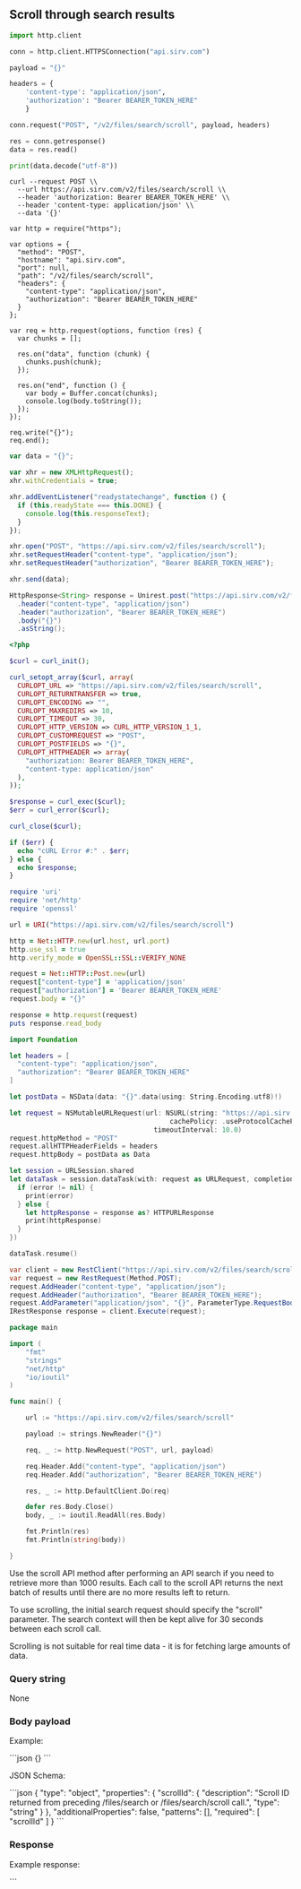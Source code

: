 ## Scroll through search results

```python
import http.client

conn = http.client.HTTPSConnection("api.sirv.com")

payload = "{}"

headers = {
    'content-type': "application/json",
    'authorization': "Bearer BEARER_TOKEN_HERE"
    }

conn.request("POST", "/v2/files/search/scroll", payload, headers)

res = conn.getresponse()
data = res.read()

print(data.decode("utf-8"))
```

```shell
curl --request POST \\
  --url https://api.sirv.com/v2/files/search/scroll \\
  --header 'authorization: Bearer BEARER_TOKEN_HERE' \\
  --header 'content-type: application/json' \\
  --data '{}'
```

```javascript--node
var http = require("https");

var options = {
  "method": "POST",
  "hostname": "api.sirv.com",
  "port": null,
  "path": "/v2/files/search/scroll",
  "headers": {
    "content-type": "application/json",
    "authorization": "Bearer BEARER_TOKEN_HERE"
  }
};

var req = http.request(options, function (res) {
  var chunks = [];

  res.on("data", function (chunk) {
    chunks.push(chunk);
  });

  res.on("end", function () {
    var body = Buffer.concat(chunks);
    console.log(body.toString());
  });
});

req.write("{}");
req.end();
```

```javascript
var data = "{}";

var xhr = new XMLHttpRequest();
xhr.withCredentials = true;

xhr.addEventListener("readystatechange", function () {
  if (this.readyState === this.DONE) {
    console.log(this.responseText);
  }
});

xhr.open("POST", "https://api.sirv.com/v2/files/search/scroll");
xhr.setRequestHeader("content-type", "application/json");
xhr.setRequestHeader("authorization", "Bearer BEARER_TOKEN_HERE");

xhr.send(data);
```

```java
HttpResponse<String> response = Unirest.post("https://api.sirv.com/v2/files/search/scroll")
  .header("content-type", "application/json")
  .header("authorization", "Bearer BEARER_TOKEN_HERE")
  .body("{}")
  .asString();
```

```php
<?php

$curl = curl_init();

curl_setopt_array($curl, array(
  CURLOPT_URL => "https://api.sirv.com/v2/files/search/scroll",
  CURLOPT_RETURNTRANSFER => true,
  CURLOPT_ENCODING => "",
  CURLOPT_MAXREDIRS => 10,
  CURLOPT_TIMEOUT => 30,
  CURLOPT_HTTP_VERSION => CURL_HTTP_VERSION_1_1,
  CURLOPT_CUSTOMREQUEST => "POST",
  CURLOPT_POSTFIELDS => "{}",
  CURLOPT_HTTPHEADER => array(
    "authorization: Bearer BEARER_TOKEN_HERE",
    "content-type: application/json"
  ),
));

$response = curl_exec($curl);
$err = curl_error($curl);

curl_close($curl);

if ($err) {
  echo "cURL Error #:" . $err;
} else {
  echo $response;
}
```

```ruby
require 'uri'
require 'net/http'
require 'openssl'

url = URI("https://api.sirv.com/v2/files/search/scroll")

http = Net::HTTP.new(url.host, url.port)
http.use_ssl = true
http.verify_mode = OpenSSL::SSL::VERIFY_NONE

request = Net::HTTP::Post.new(url)
request["content-type"] = 'application/json'
request["authorization"] = 'Bearer BEARER_TOKEN_HERE'
request.body = "{}"

response = http.request(request)
puts response.read_body
```

```swift
import Foundation

let headers = [
  "content-type": "application/json",
  "authorization": "Bearer BEARER_TOKEN_HERE"
]

let postData = NSData(data: "{}".data(using: String.Encoding.utf8)!)

let request = NSMutableURLRequest(url: NSURL(string: "https://api.sirv.com/v2/files/search/scroll")! as URL,
                                        cachePolicy: .useProtocolCachePolicy,
                                    timeoutInterval: 10.0)
request.httpMethod = "POST"
request.allHTTPHeaderFields = headers
request.httpBody = postData as Data

let session = URLSession.shared
let dataTask = session.dataTask(with: request as URLRequest, completionHandler: { (data, response, error) -> Void in
  if (error != nil) {
    print(error)
  } else {
    let httpResponse = response as? HTTPURLResponse
    print(httpResponse)
  }
})

dataTask.resume()
```

```csharp
var client = new RestClient("https://api.sirv.com/v2/files/search/scroll");
var request = new RestRequest(Method.POST);
request.AddHeader("content-type", "application/json");
request.AddHeader("authorization", "Bearer BEARER_TOKEN_HERE");
request.AddParameter("application/json", "{}", ParameterType.RequestBody);
IRestResponse response = client.Execute(request);
```

```go
package main

import (
	"fmt"
	"strings"
	"net/http"
	"io/ioutil"
)

func main() {

	url := "https://api.sirv.com/v2/files/search/scroll"

	payload := strings.NewReader("{}")

	req, _ := http.NewRequest("POST", url, payload)

	req.Header.Add("content-type", "application/json")
	req.Header.Add("authorization", "Bearer BEARER_TOKEN_HERE")

	res, _ := http.DefaultClient.Do(req)

	defer res.Body.Close()
	body, _ := ioutil.ReadAll(res.Body)

	fmt.Println(res)
	fmt.Println(string(body))

}
```

Use the scroll API method after performing an API search if you need to retrieve more than 1000 results. Each call to the scroll API returns the next batch of results until there are no more results left to return.

To use scrolling, the initial search request should specify the "scroll" parameter. The search context will then be kept alive for 30 seconds between each scroll call.

Scrolling is not suitable for real time data - it is for fetching large amounts of data.

### Query string


None


### Body payload


Example:

<div class="center-column"></div>
```json
{}
```




JSON Schema:

<div class="center-column"></div>
```json
{
  "type": "object",
  "properties": {
    "scrollId": {
      "description": "Scroll ID returned from preceding /files/search or /files/search/scroll call.",
      "type": "string"
    }
  },
  "additionalProperties": false,
  "patterns": [],
  "required": [
    "scrollId"
  ]
}
```


### Response

Example response:

<div class="center-column"></div>
```

```
